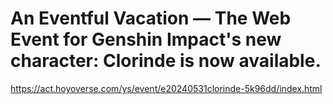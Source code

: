 # An Eventful Vacation — The Web Event for Genshin Impact's new character: Clorinde is now available.
https://act.hoyoverse.com/ys/event/e20240531clorinde-5k96dd/index.html